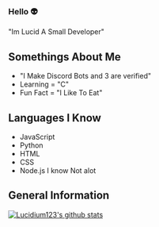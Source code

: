 ### Hello 👽

"Im Lucid A Small Developer"

## **Somethings About Me**

- "I Make Discord Bots and 3 are verified"
- Learning = "C"
- Fun Fact = "I Like To Eat"

## **Languages I Know**
- JavaScript
- Python
- HTML
- CSS
- Node.js
I know Not alot 

## General Information
[![Lucidium123's github stats](https://github-readme-stats.vercel.app/api?username=Lucidium123&theme=gotham&show_icons=true)](https://github.com/anuraghazra/github-readme-stats)
